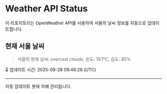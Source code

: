 
# Weather API Status

이 리포지토리는 OpenWeather API를 사용하여 서울의 날씨 정보를 자동으로 업데이트합니다.

## 현재 서울 날씨
> 서울의 현재 날씨: overcast clouds, 온도: 19.1°C, 습도: 85%

⏳ 업데이트 시간: 2025-09-28 09:48:26 (UTC)

---
자동 업데이트 봇에 의해 관리됩니다.
